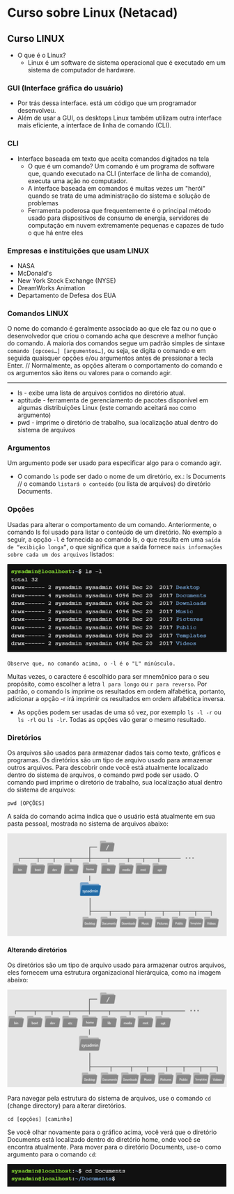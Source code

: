 # Curso sobre Linux (Netacad)

## Curso LINUX
* O que é o Linux?
    * Linux é um software de sistema operacional que é executado em um sistema de computador de hardware.

### GUI (Interface gráfica do usuário)
* Por trás dessa interface. está um código que um programador desenvolveu.
* Além de usar a GUI, os desktops Linux também utilizam outra interface mais eficiente, a interface de linha de comando (CLI).

### CLI
* Interface baseada em texto que aceita comandos digitados na tela
    * O que é um comando? Um comando é um programa de software que, quando executado na CLI (interface de linha de comando), executa uma ação no computador.
    * A interface baseada em comandos é muitas vezes um "herói" quando se trata de uma administração do sistema e solução de problemas
    * Ferramenta poderosa que frequentemente é o principal método usado para dispositivos de consumo de energia, servidores de computação em nuvem extremamente pequenas e capazes de tudo o que há entre eles

### Empresas e instituições que usam LINUX
* NASA 
* McDonald's
* New York Stock Exchange (NYSE)
* DreamWorks Animation
* Departamento de Defesa dos EUA

### Comandos LINUX
O nome do comando é geralmente associado ao que ele faz ou no que o desenvolvedor que criou o comando acha que descreve a melhor função do comando.
A maioria dos comandos segue um padrão simples de sintaxe `` comando [opcoes…] [argumentos…] ``, ou seja, se digita o comando e em seguida quaisquer opções e/ou argumentos antes de pressionar a tecla Enter. // Normalmente, as opções alteram o comportamento do comando e os argumentos são itens ou valores para o comando agir.

------------------------------------------------------------------------------
* ls - exibe uma lista de arquivos contidos no diretório atual.
* aptitude - ferramenta de gerenciamento de pacotes disponível em algumas distribuições Linux (este comando aceitará `` moo `` como argumento)
* pwd - imprime o diretório de trabalho, sua localização atual dentro do sistema de arquivos

### Argumentos
Um argumento pode ser usado para especificar algo para o comando agir.
* O comando ``` ls ``` pode ser dado o nome de um diretório, ex.: ls Documents // o comando ` listará o conteúdo ` (ou lista de arquivos) do diretório Documents.

### Opções
Usadas para alterar o comportamento de um comando. Anteriormente, o comando ls foi usado para listar o conteúdo de um diretório.
No exemplo a seguir, a opção `` -l `` é fornecida ao comando ls, o que resulta em uma `` saída de “exibição longa” ``, o que significa que a saída fornece `` mais informações sobre cada um dos arquivos `` listados:

![Opções](./linux-imgs/01.PNG)

    Observe que, no comando acima, o -l é o "L" minúsculo.

Muitas vezes, o caractere é escolhido para ser mnemônico para o seu propósito, como escolher a letra `` l para longo `` ou `` r para reverso ``. Por padrão, o comando ls imprime os resultados em ordem alfabética, portanto, adicionar a opção -r irá imprimir os resultados em ordem alfabética inversa.
* As opções podem ser usadas de uma só vez, por exemplo `` ls -l -r `` ou `` ls -rl `` ou `` ls -lr ``. Todas as opções vão gerar o mesmo resultado.

### Diretórios
Os arquivos são usados para armazenar dados tais como texto, gráficos e programas. Os diretórios são um tipo de arquivo usado para armazenar outros arquivos.
Para descobrir onde você está atualmente localizado dentro do sistema de arquivos, o comando pwd pode ser usado. O comando pwd imprime o diretório de trabalho, sua localização atual dentro do sistema de arquivos:

    pwd [OPÇÕES]

A saída do comando acima indica que o usuário está atualmente em sua pasta pessoal, mostrada no sistema de arquivos abaixo:

![Diretório](./linux-imgs/02.PNG)

#### Alterando diretórios
Os diretórios são um tipo de arquivo usado para armazenar outros arquivos, eles fornecem uma estrutura organizacional hierárquica, como na imagem abaixo:

![Hierarquia](./linux-imgs/03.PNG)

Para navegar pela estrutura do sistema de arquivos, use o comando `` cd `` (change directory) para alterar diretórios.

    cd [opções] [caminho]

Se você olhar novamente para o gráfico acima, você verá que o diretório Documents está localizado dentro do diretório home, onde você se encontra atualmente. Para mover para o diretório Documents, use-o como argumento para o comando `` cd ``:

![cd](./linux-imgs/04.PNG)

